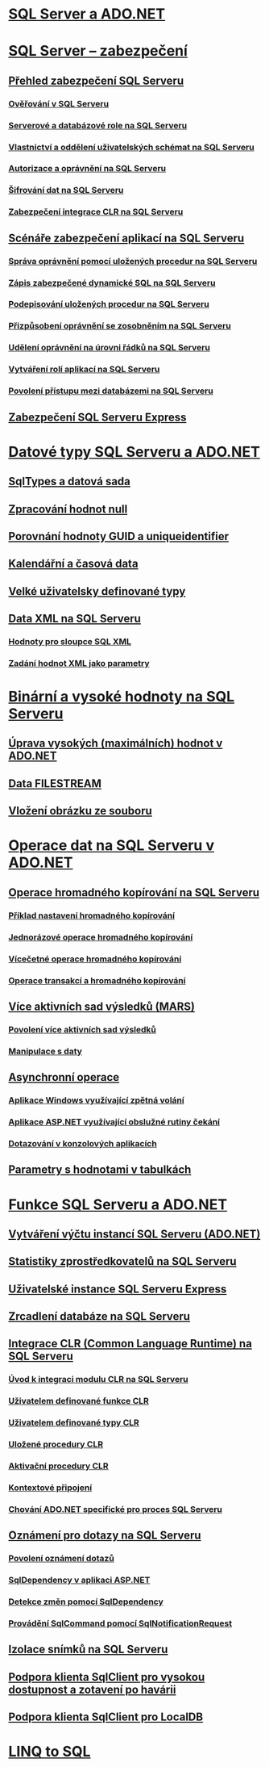 # [SQL Server a ADO.NET](index.md)
# [SQL Server – zabezpečení](sql-server-security.md)
## [Přehled zabezpečení SQL Serveru](overview-of-sql-server-security.md)
### [Ověřování v SQL Serveru](authentication-in-sql-server.md)
### [Serverové a databázové role na SQL Serveru](server-and-database-roles-in-sql-server.md)
### [Vlastnictví a oddělení uživatelských schémat na SQL Serveru](ownership-and-user-schema-separation-in-sql-server.md)
### [Autorizace a oprávnění na SQL Serveru](authorization-and-permissions-in-sql-server.md)
### [Šifrování dat na SQL Serveru](data-encryption-in-sql-server.md)
### [Zabezpečení integrace CLR na SQL Serveru](clr-integration-security-in-sql-server.md)
## [Scénáře zabezpečení aplikací na SQL Serveru](application-security-scenarios-in-sql-server.md)
### [Správa oprávnění pomocí uložených procedur na SQL Serveru](managing-permissions-with-stored-procedures-in-sql-server.md)
### [Zápis zabezpečené dynamické SQL na SQL Serveru](writing-secure-dynamic-sql-in-sql-server.md)
### [Podepisování uložených procedur na SQL Serveru](signing-stored-procedures-in-sql-server.md)
### [Přizpůsobení oprávnění se zosobněním na SQL Serveru](customizing-permissions-with-impersonation-in-sql-server.md)
### [Udělení oprávnění na úrovni řádků na SQL Serveru](granting-row-level-permissions-in-sql-server.md)
### [Vytváření rolí aplikací na SQL Serveru](creating-application-roles-in-sql-server.md)
### [Povolení přístupu mezi databázemi na SQL Serveru](enabling-cross-database-access-in-sql-server.md)
## [Zabezpečení SQL Serveru Express](sql-server-express-security.md)
# [Datové typy SQL Serveru a ADO.NET](sql-server-data-types.md)
## [SqlTypes a datová sada](sqltypes-and-the-dataset.md)
## [Zpracování hodnot null](handling-null-values.md)
## [Porovnání hodnoty GUID a uniqueidentifier](comparing-guid-and-uniqueidentifier-values.md)
## [Kalendářní a časová data](date-and-time-data.md)
## [Velké uživatelsky definované typy](large-udts.md)
## [Data XML na SQL Serveru](xml-data-in-sql-server.md)
### [Hodnoty pro sloupce SQL XML](sql-xml-column-values.md)
### [Zadání hodnot XML jako parametry](specifying-xml-values-as-parameters.md)
# [Binární a vysoké hodnoty na SQL Serveru](sql-server-binary-and-large-value-data.md)
## [Úprava vysokých (maximálních) hodnot v ADO.NET](modifying-large-value-max-data.md)
## [Data FILESTREAM](filestream-data.md)
## [Vložení obrázku ze souboru](inserting-an-image-from-a-file.md)
# [Operace dat na SQL Serveru v ADO.NET](sql-server-data-operations.md)
## [Operace hromadného kopírování na SQL Serveru](bulk-copy-operations-in-sql-server.md)
### [Příklad nastavení hromadného kopírování](bulk-copy-example-setup.md)
### [Jednorázové operace hromadného kopírování](single-bulk-copy-operations.md)
### [Vícečetné operace hromadného kopírování](multiple-bulk-copy-operations.md)
### [Operace transakcí a hromadného kopírování](transaction-and-bulk-copy-operations.md)
## [Více aktivních sad výsledků (MARS)](multiple-active-result-sets-mars.md)
### [Povolení více aktivních sad výsledků](enabling-multiple-active-result-sets.md)
### [Manipulace s daty](manipulating-data.md)
## [Asynchronní operace](asynchronous-operations.md)
### [Aplikace Windows využívající zpětná volání](windows-applications-using-callbacks.md)
### [Aplikace ASP.NET využívající obslužné rutiny čekání](aspnet-apps-using-wait-handles.md)
### [Dotazování v konzolových aplikacích](polling-in-console-applications.md)
## [Parametry s hodnotami v tabulkách](table-valued-parameters.md)
# [Funkce SQL Serveru a ADO.NET](sql-server-features-and-adonet.md)
## [Vytváření výčtu instancí SQL Serveru (ADO.NET)](enumerating-instances-of-sql-server.md)
## [Statistiky zprostředkovatelů na SQL Serveru](provider-statistics-for-sql-server.md)
## [Uživatelské instance SQL Serveru Express](sql-server-express-user-instances.md)
## [Zrcadlení databáze na SQL Serveru](database-mirroring-in-sql-server.md)
## [Integrace CLR (Common Language Runtime) na SQL Serveru](sql-server-common-language-runtime-integration.md)
### [Úvod k integraci modulu CLR na SQL Serveru](introduction-to-sql-server-clr-integration.md)
### [Uživatelem definované funkce CLR](clr-user-defined-functions.md)
### [Uživatelem definované typy CLR](clr-user-defined-types.md)
### [Uložené procedury CLR](clr-stored-procedures.md)
### [Aktivační procedury CLR](clr-triggers.md)
### [Kontextové připojení](the-context-connection.md)
### [Chování ADO.NET specifické pro proces SQL Serveru](sql-server-in-process-specific-behavior-of-adonet.md)
## [Oznámení pro dotazy na SQL Serveru](query-notifications-in-sql-server.md)
### [Povolení oznámení dotazů](enabling-query-notifications.md)
### [SqlDependency v aplikaci ASP.NET](sqldependency-in-an-aspnet-app.md)
### [Detekce změn pomocí SqlDependency](detecting-changes-with-sqldependency.md)
### [Provádění SqlCommand pomocí SqlNotificationRequest](sqlcommand-execution-with-a-sqlnotificationrequest.md)
## [Izolace snímků na SQL Serveru](snapshot-isolation-in-sql-server.md)
## [Podpora klienta SqlClient pro vysokou dostupnost a zotavení po havárii](sqlclient-support-for-high-availability-disaster-recovery.md)
## [Podpora klienta SqlClient pro LocalDB](sqlclient-support-for-localdb.md)
# [LINQ to SQL](linq/)

